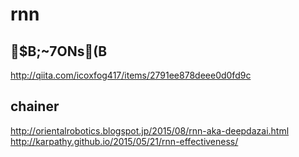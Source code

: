 # rnn

## $B;~7ONs(B
http://qiita.com/icoxfog417/items/2791ee878deee0d0fd9c

## chainer
http://orientalrobotics.blogspot.jp/2015/08/rnn-aka-deepdazai.html
http://karpathy.github.io/2015/05/21/rnn-effectiveness/
